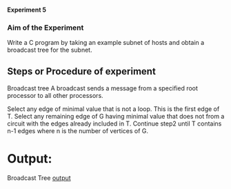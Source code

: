 #### Experiment 5

### Aim of the Experiment
Write a C program by taking an example subnet of hosts and obtain a broadcast tree for the subnet.

## Steps or Procedure of experiment
Broadcast tree
A broadcast sends a message from a specified root processor to all other processors.

Select any edge of minimal value that is not a loop. This is the first edge of T. 
Select any remaining edge of G having minimal value that does not from a circuit with the edges already included in T.
Continue step2 until T contains n-1 edges where n is the number of vertices of G.

# Output:
Broadcast Tree
[output](broadcastTree.png)
